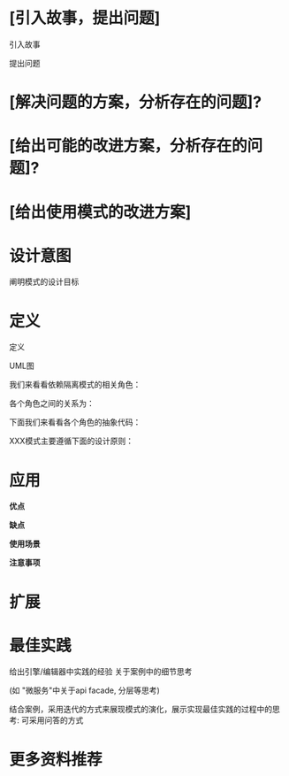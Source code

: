 # [引入故事，提出问题]

引入故事

提出问题

# [解决问题的方案，分析存在的问题]?


# [给出可能的改进方案，分析存在的问题]?


# [给出使用模式的改进方案]



# 设计意图

阐明模式的设计目标

# 定义

定义

UML图

我们来看看依赖隔离模式的相关角色：

各个角色之间的关系为：

下面我们来看看各个角色的抽象代码：

XXX模式主要遵循下面的设计原则：



# 应用

**优点**

**缺点**

**使用场景**

**注意事项**


# 扩展


# 最佳实践

给出引擎/编辑器中实践的经验
关于案例中的细节思考

(如 "微服务"中关于api facade, 分层等思考)


结合案例，采用迭代的方式来展现模式的演化，展示实现最佳实践的过程中的思考:
可采用问答的方式



# 更多资料推荐
